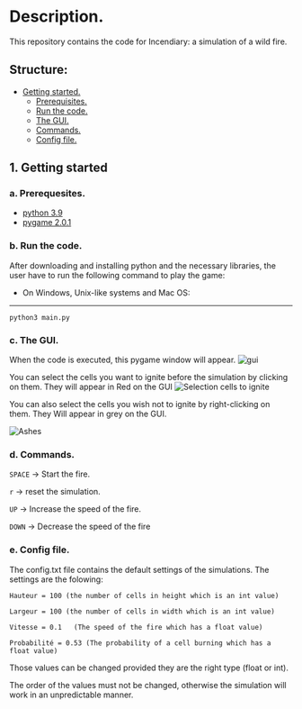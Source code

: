 # Description.
This repository contains the code for Incendiary: a simulation of a wild fire.
## Structure:
- [Getting started.](https://github.com/dan4am/Incendie/blob/main/README.md#1-getting-started)
   - [Prerequisites.](https://github.com/dan4am/Incendie/blob/main/README.md#a-prerequesitess)
   - [Run the code.](https://github.com/dan4am/Incendie/blob/main/README.md#b-run-the-code)
   - [The GUI.](https://github.com/dan4am/urubugu/blob/master/README.md#cthe-gui)
   - [Commands.](https://github.com/dan4am/Incendie/blob/main/README.md#d-commands)
   - [Config file.](https://github.com/dan4am/Incendie/blob/main/README.md#e-config-file)
   
## 1. Getting started 
### a. Prerequesites.
- [python 3.9](https://www.python.org/downloads/)
- [pygame 2.0.1](https://www.pygame.org/wiki/GettingStarted)

### b. Run the code.
After downloading and installing python and the necessary libraries, the user have to run the 
following command to play the game:


- On Windows, Unix-like systems and Mac OS:
---
```
python3 main.py 
```
### c. The GUI.
When the code is executed, this pygame window will appear.
![gui](https://user-images.githubusercontent.com/39918471/142399483-127d3cfa-1553-417e-9515-072e5178189e.png)

You can select the cells you want to ignite before the simulation by clicking on them.
They will appear in Red on the GUI
![Selection cells to ignite](https://user-images.githubusercontent.com/39918471/142400391-bd636336-6e6a-4b44-91bc-48a1ee24bc09.png)

You can also select the cells you wish not to ignite by right-clicking on them.
 They Will appear in grey on the GUI.
 
 ![Ashes](https://user-images.githubusercontent.com/39918471/142400802-97a2015c-c6cb-4ca0-b099-f56604aebff2.png)




### d. Commands.

`SPACE` → Start the fire.

`r` → reset the simulation.

`UP` → Increase the speed of the fire.

`DOWN` → Decrease the speed of the fire


### e. Config file.
The config.txt file contains the default settings of the simulations.
The settings are the folowing:
```
Hauteur = 100 (the number of cells in height which is an int value)
```
```
Largeur = 100 (the number of cells in width which is an int value)
```
```
Vitesse = 0.1   (The speed of the fire which has a float value)
```
```
Probabilité = 0.53 (The probability of a cell burning which has a float value)
```

Those values can be changed provided they are the right type (float or int).

The order of the values must not be changed, otherwise the simulation will work in an unpredictable manner.
